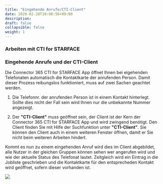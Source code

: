 ```yaml
---
title: "Eingehende Anrufe/CTI-Client"
date: 2020-02-28T10:08:56+09:00
description: 
draft: false
collapsible: false
weight: 1
---
```

### Arbeiten mit CTI for STARFACE

### Eingehende Anrufe und der CTI-Client
Die Connector 365 CTI for STARFACE App öffnet Ihnen bei eigehenden Telefonaten automatisch die Kontaktkarte der anrufenden Person. Damit dieser Prozess reibungslos funktioniert, muss auf zwei Sachen geachtet werden.

1. Die Telefonnr. der anrufenden Person ist in einem Kontakt hinterlegt. Sollte dies nicht der Fall sein wird Ihnen nur die unbekannte Nummer angezeigt.

2. Der **"CTI-Client"** muss geöffnet sein, der Client ist der Kern der Connector 365 CTI for STARFACE App und wird zwingend benötigt. Den Client finden Sie mit Hilfe der Suchfunktion unter **"CTI-Client"**. Sie können den Client auch in einem weiteren Fenster öffnen, damit er Sie nicht beim weiteren Arbeiten hindert.

Kommt es nun zu einem eingehenden Anruf wird dies im Client abgebildet, alle Nutzer in der gleichen Gruppen können sehen wer angerufen wird und wie der aktuelle Status des Telefonat lautet. Zeitgleich wird ein Eintrag in die Jobliste geschrieben und die Kontaktkarte für den entsprecheden Kontakt wird geöffnet, sofern dieser vorhanden ist.

![](images/apps/cticlientde.png)




